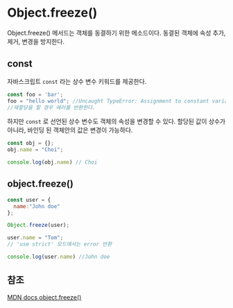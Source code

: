 # Object.freeze()

Object.freeze() 메서드는 객체를 동결하기 위한 메소드이다.
동결된 객체에 속성 추가, 제거, 변경을 방지한다.

## const
자바스크립트 `const` 라는 상수 변수 키워드를 제공한다.
```js
const foo = 'bar';
foo = "hello world"; //Uncaught TypeError: Assignment to constant variable.
//재할당을 할 경우 에러를 반환한다.
```

하지만 `const` 로 선언된 상수 변수도 객체의 속성을 변경할 수 있다.
할당된 값이 상수가 아니라, 바인딩 된 객체안의 값은 변경이 가능하다.

```js
const obj = {};
obj.name = "Choi";

console.log(obj.name) // Choi
```

## object.freeze()
```js
const user = {
  name:"John doe"
};

Object.freeze(user);

user.name = "Tom";
// 'use strict' 모드에서는 error 반환

console.log(user.name) //John doe
```

## 참조
[MDN docs object.freeze()](https://developer.mozilla.org/ko/docs/Web/JavaScript/Reference/Global_Objects/Object/freeze)